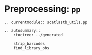 # Preprocessing: `pp`

```{eval-rst}
.. currentmodule:: scatlastb_utils.pp
```

```{eval-rst}
.. autosummary::
    :toctree: ../generated

    strip_barcodes
    find_library_obs
```
